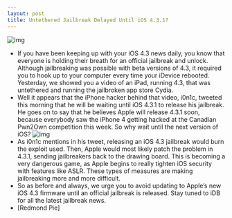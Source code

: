 ```yaml
---
layout: post
title: Untethered Jailbreak Delayed Until iOS 4.3.1?
---
```

![img](http://media.idownloadblog.com/wp-content/uploads/2011/03/ionic-4.3.1-twitter.jpg)
* If you have been keeping up with your iOS 4.3 news daily, you know that everyone is holding their breath for an official jailbreak and unlock. Although jailbreaking was possible with beta versions of 4.3, it required you to hook up to your computer every time your iDevice rebooted. Yesterday, we showed you a video of an iPad, running 4.3, that was untethered and running the jailbroken app store Cydia.
* Well it appears that the iPhone hacker behind that video, i0n1c, tweeted this morning that he will be waiting until iOS 4.3.1 to release his jailbreak. He goes on to say that he believes Apple will release 4.3.1 soon, because everybody saw the iPhone 4 getting hacked at the Canadian Pwn2Own competition this week. So why wait until the next version of iOS?
![img](http://media.idownloadblog.com/wp-content/uploads/2011/03/ionic-tweet-2.jpg)
* As i0n1c mentions in his tweet, releasing an iOS 4.3 jailbreak would burn the exploit used. Then, Apple would most likely patch the problem in 4.3.1, sending jailbreakers back to the drawing board. This is becoming a very dangerous game, as Apple begins to really tighten iOS security with features like ASLR. These types of measures are making jailbreaking more and more difficult.
* So as before and always, we urge you to avoid updating to Apple’s new iOS 4.3 firmware until an official jailbreak is released. Stay tuned to iDB for all the latest jailbreak news.
* [Redmond Pie]

